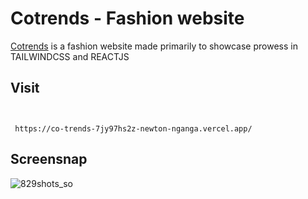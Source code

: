 # Cotrends - Fashion website
[Cotrends](https://co-trends-7jy97hs2z-newton-nganga.vercel.app/) is a fashion website made primarily to showcase prowess in TAILWINDCSS and REACTJS

## Visit
```


 https://co-trends-7jy97hs2z-newton-nganga.vercel.app/

```
## Screensnap
![829shots_so](https://github.com/Newton-Nganga/co-trends/assets/93589514/44b45932-f46a-42b1-b0d7-a83876906de4)
